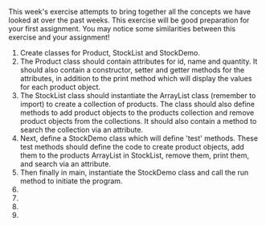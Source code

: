 This week's exercise attempts to bring together all the concepts we have looked at over the past weeks. This exercise will be good preparation for your first assignment. You may notice some similarities between this exercise and your assignment! 

1. Create classes for Product, StockList and StockDemo. 
  2. The Product class should contain attributes for id, name and quantity. It should also contain a constructor, setter and getter methods for the attributes, in addition to the print method which will display the values for each product object. 
  3. The StockList class should instantiate the ArrayList class (remember to import) to create a collection of products. The class should also define methods to add product objects to the products collection and remove product objects from the collections. It should also contain a method to search the collection via an attribute.     
  4. Next, define a StockDemo class which will define 'test' methods. These test methods should define the code to create product objects, add them to the products ArrayList in StockList, remove them, print them, and search via an attribute. 
  5. Then finally in main, instantiate the StockDemo class and call the run method to initiate the program.
  6. 
  7. 
  8. 
  9. 
   